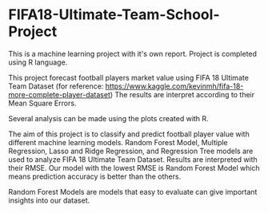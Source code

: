 # FIFA18-Ultimate-Team-School-Project
This is a machine learning project with it's own report. Project is completed using R language. 

This project forecast football players market value using FIFA 18 Ultimate Team Dataset (for reference: https://www.kaggle.com/kevinmh/fifa-18-more-complete-player-dataset) The results are interpret according to their Mean Square Errors. 

Several analysis can be made using the plots created with R.

The aim of this project is to classify and predict football player value with different machine learning models. Random Forest Model, Multiple Regression, Lasso and Ridge Regression, and Regression Tree models are used to analyze FIFA 18 Ultimate Team Dataset. Results are interpreted with their RMSE. Our model with the lowest RMSE is Random Forest Model which means prediction accuracy is better than the others. 

Random Forest Models are models that easy to evaluate can give important insights into our dataset. 

